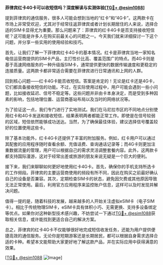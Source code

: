 **菲律宾红卡4G卡可以收短信吗？深度解读与实测体验[[TG💪+ @esim1088](https://t.me/s/esim1088)]**

提到菲律宾的通信服务，很多人可能会想到当地的“红卡”和“4G卡”。这两款卡在市场上非常受欢迎，尤其对于经常往返菲律宾或者计划长期居住的人来说，选择合适的SIM卡显得尤为重要。那么问题来了：菲律宾的红卡4G卡是否支持接收短信呢？这可能是许多人在购买前最关心的问题之一。今天我们就来详细探讨一下这个问题，并分享一些实用的使用经验和技巧。

首先，让我们了解一下菲律宾红卡4G卡的基本情况。红卡是菲律宾当地一家知名电信运营商提供的SIM卡产品，主打性价比高、覆盖范围广的特点。而4G卡则是基于高速网络服务的一种升级版SIM卡，通常提供更快的数据传输速度和更稳定的连接质量。这两款卡都非常适合需要在菲律宾进行日常通讯和上网的人群。

回到核心问题——红卡4G卡能否收短信。答案是肯定的！无论是红卡还是4G卡，它们都具备接收短信的功能。不过，在实际使用过程中，用户可能会遇到一些小问题，比如接收延迟、信号不稳定等。这些问题并非由卡本身决定，而是受到多种因素的影响，包括地理位置、运营商基站布局以及当时的网络状况等。

为了验证这一点，我们专门进行了实地测试。我们在马尼拉市区的不同地点分别使用红卡和4G卡发送和接收短信，结果表明两者都能正常工作。即使是在信号较弱的区域，短信依然能够成功送达。当然，为了确保最佳体验，建议选择信号覆盖较好的位置使用这些卡。

除了基本功能外，红卡4G卡还提供了丰富的附加服务。例如，红卡用户可以通过其配套的应用程序随时查看余额、充值话费、查询通话记录等；而4G卡则更加注重数据流量的管理，用户可以根据自己的需求灵活调整套餐内容。此外，这两款卡都支持国际漫游，这对于经常出差或旅游的朋友来说无疑是一个巨大的便利。

接下来，我们来聊聊如何更好地使用红卡4G卡。首先，确保你的手机支持所选卡的工作频段。菲律宾的主要运营商使用的频段有所不同，因此在购买之前最好确认自己的设备是否兼容。其次，定期检查SIM卡的状态，避免因欠费或其他原因导致无法正常使用。最后，利用官方应用程序来监控账户信息，这样可以及时发现并解决问题。

值得一提的是，随着科技的发展，越来越多的人开始关注虚拟eSIM卡（电子SIM卡）。相比于传统物理SIM卡，eSIM卡具有体积小巧、无需更换、支持多设备绑定等优点。如果你对这种新型技术感兴趣，不妨尝试一下通过[TG💪+ @esim1088](https://t.me/s/esim1088)获取相关信息，或许能找到更适合自己的解决方案。

总之，菲律宾的红卡4G卡不仅能够很好地完成短信收发任务，还能为用户提供便捷高效的通信服务。无论你是短期游客还是长期居民，都可以根据自身需求选择合适的卡种。希望本文能帮助大家更好地了解这款产品，并在实际应用中获得满意的效果。

[[TG💪+ @esim1088](https://t.me/s/esim1088) ![Image](https://i.postimg.cc/4NQfJmqS/Snipaste-2025-05-13-00-14-12.png)]